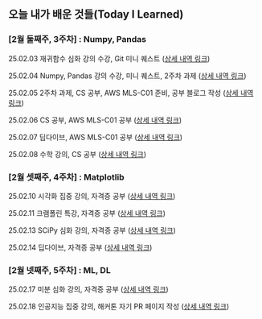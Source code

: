## 오늘 내가 배운 것들(Today I Learned)

### [2월 둘째주, 3주차] : Numpy, Pandas

25.02.03 재귀함수 심화 강의 수강, Git 미니 퀘스트 ([상세 내역 링크](https://github.com/100-hours-a-week/juny.lee-til/blob/main/Feb/2025-02-03.md))

25.02.04 Numpy, Pandas 강의 수강, 미니 퀘스트, 2주차 과제 ([상세 내역 링크](https://github.com/100-hours-a-week/juny.lee-til/blob/main/Feb/2025-02-04.md))

25.02.05 2주차 과제, CS 공부, AWS MLS-C01 준비, 공부 블로그 작성 ([상세 내역 링크](https://github.com/100-hours-a-week/juny.lee-til/blob/main/Feb/2025-02-05.md))

25.02.06 CS 공부, AWS MLS-C01 공부 ([상세 내역 링크](https://github.com/100-hours-a-week/juny.lee-til/blob/main/Feb/2025-02-06.md))

25.02.07 딥다이브, AWS MLS-C01 공부 ([상세 내역 링크](https://github.com/100-hours-a-week/juny.lee-til/blob/main/Feb/2025-02-07.md))

25.02.08 수학 강의, CS 공부 ([상세 내역 링크](https://github.com/100-hours-a-week/juny.lee-til/blob/main/Feb/2025-02-08.md))

### [2월 셋째주, 4주차] : Matplotlib

25.02.10 시각화 집중 강의, 자격증 공부 ([상세 내역 링크](https://github.com/100-hours-a-week/juny.lee-til/blob/main/Feb/2025-02-10.md))

25.02.11 크램폴린 특강, 자격증 공부 ([상세 내역 링크](https://github.com/100-hours-a-week/juny.lee-til/blob/main/Feb/2025-02-11.md))

25.02.13 SCiPy 심화 강의, 자격증 공부 ([상세 내역 링크](https://github.com/100-hours-a-week/juny.lee-til/blob/main/Feb/2025-02-13.md))

25.02.14 딥다이브, 자격증 공부 ([상세 내역 링크](https://github.com/100-hours-a-week/juny.lee-til/blob/main/Feb/2025-02-14.md))

### [2월 넷째주, 5주차] : ML, DL

25.02.17 미분 심화 강의, 자격증 공부 ([상세 내역 링크](https://github.com/100-hours-a-week/juny.lee-til/blob/main/Feb/2025-02-17.md))

25.02.18 인공지능 집중 강의, 해커톤 자기 PR 페이지 작성 ([상세 내역 링크](https://github.com/100-hours-a-week/juny.lee-til/blob/main/Feb/2025-02-18.md))